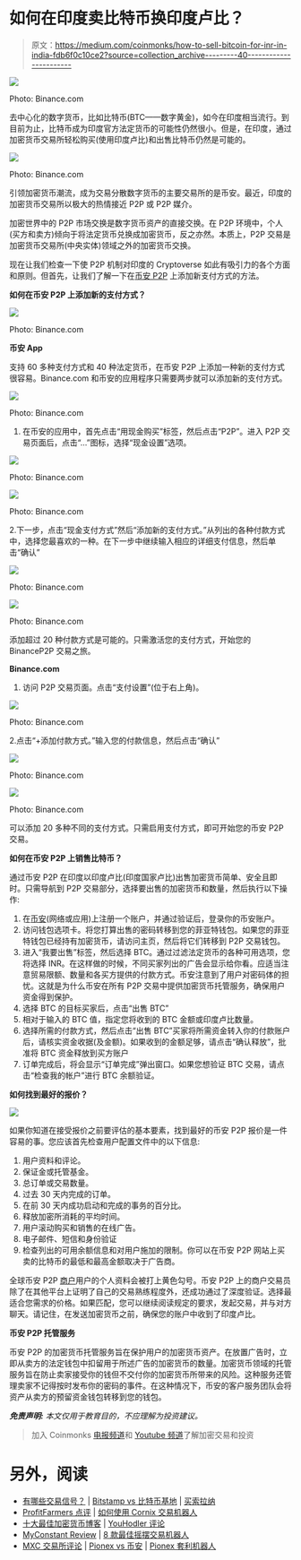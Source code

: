 # 如何在印度卖比特币换印度卢比？

> 原文：<https://medium.com/coinmonks/how-to-sell-bitcoin-for-inr-in-india-fdb6f0c10ce2?source=collection_archive---------40----------------------->

![](img/3d8d217543bd75c35664aae2cfaccf28.png)

Photo: Binance.com

去中心化的数字货币，比如比特币(BTC——数字黄金)，如今在印度相当流行。到目前为止，比特币成为印度官方法定货币的可能性仍然很小。但是，在印度，通过加密货币交易所轻松购买(使用印度卢比)和出售比特币仍然是可能的。

![](img/4351dd1c7aec711c9956d399f2436495.png)

Photo: Binance.com

引领加密货币潮流，成为交易分散数字货币的主要交易所的是币安。最近，印度的加密货币交易所以极大的热情接近 P2P 或 P2P 媒介。

加密世界中的 P2P 市场交换是数字货币资产的直接交换。在 P2P 环境中，个人(买方和卖方)倾向于将法定货币兑换成加密货币，反之亦然。本质上，P2P 交易是加密货币交易所(中央实体)领域之外的加密货币交换。

现在让我们检查一下使 P2P 机制对印度的 Cryptoverse 如此有吸引力的各个方面和原则。但首先，让我们了解一下在[币安 P2P](http://p2p.binance.com/?ref=P10U1GSP) 上添加新支付方式的方法。

**如何在币安 P2P 上添加新的支付方式？**

![](img/4e26b608ca6d9b72c1965a7d9077fece.png)

Photo: Binance.com

**币安 App**

支持 60 多种支付方式和 40 种法定货币，在币安 P2P 上添加一种新的支付方式很容易。Binance.com 和币安的应用程序只需要两步就可以添加新的支付方式。

![](img/45bd659b6bdfd0a7fa7106a1901b46bb.png)

Photo: Binance.com

1.  在币安的应用中，首先点击“用现金购买”标签，然后点击“P2P”。进入 P2P 交易页面后，点击“…”图标，选择“现金设置”选项。

![](img/6cbb5941e5ba2d99ca026a72b5e7dbb1.png)

Photo: Binance.com

![](img/19b4f1bfc3f9de45a0feb9ecbc1c3dd5.png)

Photo: Binance.com

2.下一步，点击“现金支付方式”然后“添加新的支付方式。”从列出的各种付款方式中，选择您最喜欢的一种。在下一步中继续输入相应的详细支付信息，然后单击“确认”

![](img/9b802a1d9205402513ad7c150fd42ea2.png)

Photo: Binance.com

![](img/280e7408da65c306fa2a7b55ab6c0803.png)

Photo: Binance.com

添加超过 20 种付款方式是可能的。只需激活您的支付方式，开始您的 BinanceP2P 交易之旅。

**Binance.com**

1.  访问 P2P 交易页面。点击“支付设置”(位于右上角)。

![](img/089e42a10067f571db259ee20a68f322.png)

Photo: Binance.com

2.点击“+添加付款方式。”输入您的付款信息，然后点击“确认”

![](img/bee16f38bf6127baf1600ae75460c60e.png)

Photo: Binance.com

![](img/aea9d2372ea691a4fc419dff06e47288.png)

Photo: Binance.com

可以添加 20 多种不同的支付方式。只需启用支付方式，即可开始您的币安 P2P 交易。

**如何在币安 P2P 上销售比特币？**

通过币安 P2P 在印度以印度卢比(印度国家卢比)出售加密货币简单、安全且即时。只需导航到 P2P 交易部分，选择要出售的加密货币和数量，然后执行以下操作:

1.  在[币安](https://accounts.binance.com/en-IN/register?ref=P10U1GSP)(网络或应用)上注册一个账户，并通过验证后，登录你的币安账户。
2.  访问钱包选项卡。将您打算出售的密码转移到您的菲亚特钱包。如果您的菲亚特钱包已经持有加密货币，请访问主页，然后将它们转移到 P2P 交易钱包。
3.  进入“我要出售”标签，然后选择 BTC。通过过滤法定货币的各种可用选项，您将选择 INR。在这样做的时候，不同买家列出的广告会显示给你看。应适当注意贸易限额、数量和各买方提供的付款方式。币安注意到了用户对密码体的担忧。这就是为什么币安在所有 P2P 交易中提供加密货币托管服务，确保用户资金得到保护。
4.  选择 BTC 的目标买家后，点击“出售 BTC”
5.  相对于输入的 BTC 值，指定您将收到的 BTC 金额或印度卢比数量。
6.  选择所需的付款方式，然后点击“出售 BTC”买家将所需资金转入你的付款账户后，请核实资金收据(及金额)。如果收到的金额足够，请点击“确认释放”，批准将 BTC 资金释放到买方账户
7.  订单完成后，将会显示“订单完成”弹出窗口。如果您想验证 BTC 交易，请点击“检查我的帐户”进行 BTC 余额验证。

**如何找到最好的报价？**

![](img/285431fd52bc02c3e11eac38a2d8901c.png)

如果你知道在接受报价之前要评估的基本要素，找到最好的币安 P2P 报价是一件容易的事。您应该首先检查用户配置文件中的以下信息:

1.  用户资料和评论。
2.  保证金或托管基金。
3.  总订单或交易数量。
4.  过去 30 天内完成的订单。
5.  在前 30 天内成功启动和完成的事务的百分比。
6.  释放加密所消耗的平均时间。
7.  用户滚动购买和销售的在线广告。
8.  电子邮件、短信和身份验证
9.  检查列出的可用余额信息和对用户施加的限制。你可以在币安 P2P 网站上买卖的比特币的最低和最高金额取决于广告商。

全球币安 P2P [商户](https://www.binance.com/en/support/announcement/360039019631)用户的个人资料会被打上黄色勾号。币安 P2P 上的商户交易员除了在其他平台上证明了自己的交易熟练程度外，还成功通过了深度验证。选择最适合您需求的价格。如果匹配，您可以继续阅读规定的要求，发起交易，并与对方聊天。请记住，在发送加密货币之前，确保您的账户中收到了印度卢比。

**币安 P2P 托管服务**

币安 P2P 的加密货币托管服务旨在保护用户的加密货币资产。在放置广告时，立即从卖方的法定钱包中扣留用于所述广告的加密货币的数量。加密货币领域的托管服务旨在防止卖家接受你的钱但不交付你的加密货币所带来的风险。这种服务还管理卖家不记得按时发布你的密码的事件。在这种情况下，币安的客户服务团队会将资产从卖方的预留资金钱包转移到您的钱包。

***免责声明:*** *本文仅用于教育目的，不应理解为投资建议。*

> 加入 Coinmonks [电报频道](https://t.me/coincodecap)和 [Youtube 频道](https://www.youtube.com/c/coinmonks/videos)了解加密交易和投资

# 另外，阅读

*   [有哪些交易信号？](https://coincodecap.com/trading-signal) | [Bitstamp vs 比特币基地](https://coincodecap.com/bitstamp-coinbase) | [买索拉纳](https://coincodecap.com/buy-solana)
*   [ProfitFarmers 点评](https://coincodecap.com/profitfarmers-review) | [如何使用 Cornix 交易机器人](https://coincodecap.com/cornix-trading-bot)
*   [十大最佳加密货币博客](https://coincodecap.com/best-cryptocurrency-blogs) | [YouHodler 评论](https://coincodecap.com/youhodler-review)
*   [MyConstant Review](https://coincodecap.com/myconstant-review) | [8 款最佳摇摆交易机器人](https://coincodecap.com/best-swing-trading-bots)
*   [MXC 交易所评论](/coinmonks/mxc-exchange-review-3af0ec1cba8c) | [Pionex vs 币安](https://coincodecap.com/pionex-vs-binance) | [Pionex 套利机器人](https://coincodecap.com/pionex-arbitrage-bot)